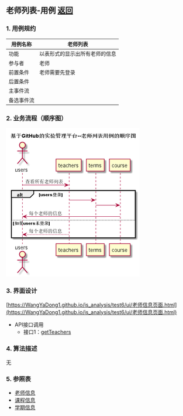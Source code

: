 ## 老师列表-用例 [返回](../README.md)

### 1. 用例规约

用例名称 | 老师列表
---|---
功能 | 以表形式的显示出所有老师的信息
参与者 | 老师
前置条件 | 老师需要先登录
后置条件 | 
主事件流 | 
备选事件流 | 

### 2. 业务流程（顺序图）
![](./images/老师列表顺序图.png)
### 3. 界面设计

[https://WangYaDong1.github.io/is_analysis/test6/ui/老师信息页面.html](https://WangYaDong1.github.io/is_analysis/test6/ui/老师信息页面.html)

- API接口调用
    - 接口1：[getTeachers](../接口/getTeachers.md)

### 4. 算法描述
无
### 5. 参照表
- [老师信息](../数据库设计.md)
- [课程信息](../数据库设计.md)
- [学期信息](../数据库设计.md)
